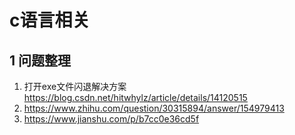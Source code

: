 

# c语言相关
## 1 问题整理
1. 打开exe文件闪退解决方案 https://blog.csdn.net/hitwhylz/article/details/14120515
2. https://www.zhihu.com/question/30315894/answer/154979413  
3. https://www.jianshu.com/p/b7cc0e36cd5f